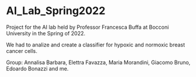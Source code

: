 # AI_Lab_Spring2022
Project for the AI lab held by Professor Francesca Buffa at Bocconi University in the Spring of 2022.

We had to analize and create a classifier for hypoxic and normoxic breast cancer cells.

Group: Annalisa Barbara, Elettra Favazza, Maria Morandini, Giacomo Bruno, Edoardo Bonazzi and me.
